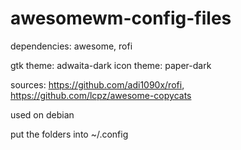 # awesomewm-config-files

dependencies: awesome, rofi

gtk theme: adwaita-dark
icon theme: paper-dark

sources: https://github.com/adi1090x/rofi, https://github.com/lcpz/awesome-copycats

used on debian

put the folders into ~/.config
